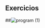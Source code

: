 ## Exercicios 

##![program (1)](https://github.com/user-attachments/assets/e13bcf4a-38b1-42bc-8401-ee1cede1729d)





